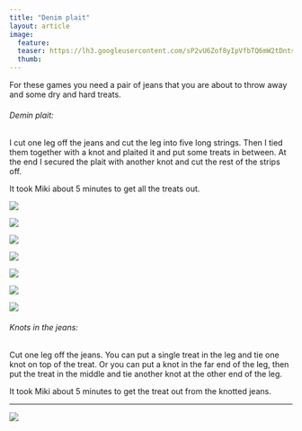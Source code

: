 ```yaml
---
title: "Denim plait"
layout: article
image:
  feature:
  teaser: https://lh3.googleusercontent.com/sP2vU6Zof8yIpVfbTQ6mW2tDntsilcNzuQkrJfs5HKiaKADllIH2dF8xlu6xaAKcj72-QAoZtshRlb7yit8NJDsypSFXDdVK1LQOSj0iekislUOpqHHxwkRmNdqoQDmumDZGlbgIlf1fG8v8LKlE9AaMf3cE_Tvi0fHuP-7ZU3mc0qljLr8vrrpqdb7mDRTu7GGZ-M8QWAQZd50VqWpM8I7LQGZxVZlnEkiIBNRt15_d4plN5UH3C4mJJPL09DDLGL0VN_-w0Lj-zGWl0bYUqw0kOZ-FFI2qpqyzHwGG_3pmiuRyYduH4oxXQ5xwfzYcuiuzq-PyLQrBGB0eXQxqIBdoK7JC7etpDnE-9NqJ1vb2FlC6OjHc-L5G64K_0rnMGRShXboPbdNxVODbjdffCHvqII_tJORTVGLXgNyJLANUWF5zZyDnunQ9wPDxVurADukKOJwq07fa73XDGSUVTYDvfK_dTz10A5yFggtANMLM6vpoEaYsdojm6LxNv-WZ0LPd7l5qgeBXyadBBgFZcrxFIohX_29mDpMfDSdRklznZRGadl8weDcE0kQCrBuoeVQi=w245
  thumb:
---
```


For these games you need a pair of jeans that you are about to throw away and some dry and hard treats.

###### Demin plait:

I cut one leg off the jeans and cut the leg into five long strings. Then I tied them together with a knot and plaited it and put some treats in between. At the end I secured the plait with another knot and cut the rest of the strips off.

It took Miki about 5 minutes to get all the treats out.

[![](https://lh3.googleusercontent.com/qSjejSDyuBBYeXpfq4m4JREu5SKuaMEBDtFI9TwJ_CcUZaAoDR2dAvEambOQWDsSdOEpEloHzElTtQXcvCJBQW46pNNrFpV_pcmfr3M4VQ4Q04cELlPvLfRS3mXNO_zekarmygJVV8UBVC1BUJPkn9FjpmO5TgOMiWEWluwM5wvxXPDBm6xz8FW-9muEQSz3V0JYerqYLVizagKKWG71e3iI2F7AjK03gNGqiH8cNH6jPQBzbELiqnG2AF25OgFxiaUQs0uhNdCFRMW-cNiRf6YpAObSyxriijN9j_5zHa8aS4ZR_W19iE5-In6MQ2rJ-iMN-UUBJatV6cno54dLBSJbDdykd_qp8QZ42N91QPEPXk308pjlKzWT2Txl3AkMa8DnsbhRveTL44PxON-4ei4r1NWJaVGcEuAAnTz0LtTzXmKQ9Yvofn18z0JcnIzXpQdrnnT72oEQsTqcEpGJ3PfPAGKtyFQAUWyeVHBsxh6lt1xXo8Kcr_XTeE80T-n0em1PUl563-HWg8zStEaZRf1VQAldVjoADfkabolHv7uN7WVh5sctILY14mfNWj0u1v9r=w800)](https://lh3.googleusercontent.com/qSjejSDyuBBYeXpfq4m4JREu5SKuaMEBDtFI9TwJ_CcUZaAoDR2dAvEambOQWDsSdOEpEloHzElTtQXcvCJBQW46pNNrFpV_pcmfr3M4VQ4Q04cELlPvLfRS3mXNO_zekarmygJVV8UBVC1BUJPkn9FjpmO5TgOMiWEWluwM5wvxXPDBm6xz8FW-9muEQSz3V0JYerqYLVizagKKWG71e3iI2F7AjK03gNGqiH8cNH6jPQBzbELiqnG2AF25OgFxiaUQs0uhNdCFRMW-cNiRf6YpAObSyxriijN9j_5zHa8aS4ZR_W19iE5-In6MQ2rJ-iMN-UUBJatV6cno54dLBSJbDdykd_qp8QZ42N91QPEPXk308pjlKzWT2Txl3AkMa8DnsbhRveTL44PxON-4ei4r1NWJaVGcEuAAnTz0LtTzXmKQ9Yvofn18z0JcnIzXpQdrnnT72oEQsTqcEpGJ3PfPAGKtyFQAUWyeVHBsxh6lt1xXo8Kcr_XTeE80T-n0em1PUl563-HWg8zStEaZRf1VQAldVjoADfkabolHv7uN7WVh5sctILY14mfNWj0u1v9r=s0)

[![](https://lh3.googleusercontent.com/0mx9hKl48SrjT4i7DSHrrZRu1AZbEd3ONZZdFyUErwEjcuBsV0BncUA7qnmSV1_awX3OysFQyGeiUto11zMKiGyB0_3Mqh2bsLcbXbERAi-sMRdvaHxRP0IJvONS73l1uCS02K97NhY6W4Bx333jj1rHI4-hXg_ydAO-IEVNFrstqOeYX6HL1V-t7E6bxYcYjXkW4QvMQ1tcaZT7JkwLv46jAPQz_fnS6KfweVTLBD8Zt2hgKKfqYAg0y_JbpDKLnz5TV0b0x1ERFLtLRjFzCi5QFmZ0l2NSn8wtn0YLywtBh1HJc6enCl-cfMsSX4-wm8qInJR7LU1Pb2SvPHTGaD6jc0mYVhvOKQt8j8N7QFIEEgCkY7PDPASkJCF48e-YQEotlNjX4kMNdXMb40NUOyu74cNKPc88tkw8HpdaAGjorYplv25GXhml5wrta1ii4af_rhqH_Nwh0ME5-xt5OS1lXXN5G7pqbgQAEvrKYuD38j4Qo6fURy0qZQJglxMASeUK6Qgf5N0K6Iw9MtOSvNd5GGNmwoAM5zuJDa9PSOdkwBsOjQIFgNsy3kaKWv_6sRoi=w800)](https://lh3.googleusercontent.com/0mx9hKl48SrjT4i7DSHrrZRu1AZbEd3ONZZdFyUErwEjcuBsV0BncUA7qnmSV1_awX3OysFQyGeiUto11zMKiGyB0_3Mqh2bsLcbXbERAi-sMRdvaHxRP0IJvONS73l1uCS02K97NhY6W4Bx333jj1rHI4-hXg_ydAO-IEVNFrstqOeYX6HL1V-t7E6bxYcYjXkW4QvMQ1tcaZT7JkwLv46jAPQz_fnS6KfweVTLBD8Zt2hgKKfqYAg0y_JbpDKLnz5TV0b0x1ERFLtLRjFzCi5QFmZ0l2NSn8wtn0YLywtBh1HJc6enCl-cfMsSX4-wm8qInJR7LU1Pb2SvPHTGaD6jc0mYVhvOKQt8j8N7QFIEEgCkY7PDPASkJCF48e-YQEotlNjX4kMNdXMb40NUOyu74cNKPc88tkw8HpdaAGjorYplv25GXhml5wrta1ii4af_rhqH_Nwh0ME5-xt5OS1lXXN5G7pqbgQAEvrKYuD38j4Qo6fURy0qZQJglxMASeUK6Qgf5N0K6Iw9MtOSvNd5GGNmwoAM5zuJDa9PSOdkwBsOjQIFgNsy3kaKWv_6sRoi=s0)

[![](https://lh3.googleusercontent.com/CJK1xdcZqLMgnjxOQLyF6flggsybBPeOm3C7DycACyEB0b2fXshB6eywdbJqo3Ks9qva7M0SO6tTieuGf-Pz04VdNk_n5kQVg2S4LHfwUDGbOzQaABuCL4Y0jBOgVYDwLLbNu-e3koQENUbzcsj3llIVimWz8IbiQaQW3qWFD4wk51nFh7yqzsMoFxwxYRI3SgE8Bz-0daAj7q15_-XmEczBcBcHGRAap-YsWRCrDGasqcVFztW8c7Xx9qzxfH4lqVGL3qBB9o7M5TkLpjSOFMp9C3AzZGE8GQQlDi-puey6xPRk6x9iOytenPjjKbvniyZkYJhG0DPdCzHk1YWfPSAa5vVEh3nVw-wpMoGHDtm9yzCaG_JCFPFFJhiz8M_yOJ_sJvCgZdXj1HWFhxQfauWnEETCYuyEvRUwkiSZ-AQ30xlSqVeDfY3shrrznxCIG9nCEGAXmML5RbhCswA8bMIGka06bP7GDV1OsxrnRROtPMME4lrRXf3m_quH3wgbwofmsnqfjWdy89CNRLNRMB9QJv6nbg9ZZ9Os_QQuWlzzITvVXPlASJlMD8F2WQnU1sgh=w800)](https://lh3.googleusercontent.com/CJK1xdcZqLMgnjxOQLyF6flggsybBPeOm3C7DycACyEB0b2fXshB6eywdbJqo3Ks9qva7M0SO6tTieuGf-Pz04VdNk_n5kQVg2S4LHfwUDGbOzQaABuCL4Y0jBOgVYDwLLbNu-e3koQENUbzcsj3llIVimWz8IbiQaQW3qWFD4wk51nFh7yqzsMoFxwxYRI3SgE8Bz-0daAj7q15_-XmEczBcBcHGRAap-YsWRCrDGasqcVFztW8c7Xx9qzxfH4lqVGL3qBB9o7M5TkLpjSOFMp9C3AzZGE8GQQlDi-puey6xPRk6x9iOytenPjjKbvniyZkYJhG0DPdCzHk1YWfPSAa5vVEh3nVw-wpMoGHDtm9yzCaG_JCFPFFJhiz8M_yOJ_sJvCgZdXj1HWFhxQfauWnEETCYuyEvRUwkiSZ-AQ30xlSqVeDfY3shrrznxCIG9nCEGAXmML5RbhCswA8bMIGka06bP7GDV1OsxrnRROtPMME4lrRXf3m_quH3wgbwofmsnqfjWdy89CNRLNRMB9QJv6nbg9ZZ9Os_QQuWlzzITvVXPlASJlMD8F2WQnU1sgh=s0)

[![](https://lh3.googleusercontent.com/LWYq1GOfWDUaB5qUVaevcZwfUbk_5J2-24PCNTJlXQeegtIF0_3bUPxWsPxtdbfj_5TxyW0wwea1uBlRnp4FlRY5jvWrUPFy-o0P6qKeXNXHRt4bX4ZPZ2ezaDtjZQ2ElZxl3FpOKtACwkA4KwNaF2p1PCAktCX88ZAU7o4MkP1D8VL5M9JdrvAeRer4PBqfbHMWH8jrouUBbai_cfchE3zMpTEeZrDMs_dCISp5tD9ivwe3Y7XFSYo-2F-sGIO5J59YKKWJRc2jA-9LH_Z_iaq0PK0fKr5iAOoLde4VJY3pkEbwvC5Vne-6oa1RIJ0bUQ1_qQLERqK8-mWR4pwpb64kerc3iVUlYRZ5Fgbey4he9pkiIJ7_G49Gq-5PAVt7nnhTOpzBIPDApFALKx5fKA3l8PEH1BUiXonuseSViXpf_wkL7VsSyljux3BSGsUSC2-lK4WLlacEOaYYavTOgP6eVfMcFej5bbOaE9mxY5LPEAWor264h72IWlvGUu2XEz0lXW--0VtCwBKIYgfkqBlfzJqrTB9FhrKJ3DS8ug_NTnm4Eez-GJ38swUQf6hil5_t=w800)](https://lh3.googleusercontent.com/LWYq1GOfWDUaB5qUVaevcZwfUbk_5J2-24PCNTJlXQeegtIF0_3bUPxWsPxtdbfj_5TxyW0wwea1uBlRnp4FlRY5jvWrUPFy-o0P6qKeXNXHRt4bX4ZPZ2ezaDtjZQ2ElZxl3FpOKtACwkA4KwNaF2p1PCAktCX88ZAU7o4MkP1D8VL5M9JdrvAeRer4PBqfbHMWH8jrouUBbai_cfchE3zMpTEeZrDMs_dCISp5tD9ivwe3Y7XFSYo-2F-sGIO5J59YKKWJRc2jA-9LH_Z_iaq0PK0fKr5iAOoLde4VJY3pkEbwvC5Vne-6oa1RIJ0bUQ1_qQLERqK8-mWR4pwpb64kerc3iVUlYRZ5Fgbey4he9pkiIJ7_G49Gq-5PAVt7nnhTOpzBIPDApFALKx5fKA3l8PEH1BUiXonuseSViXpf_wkL7VsSyljux3BSGsUSC2-lK4WLlacEOaYYavTOgP6eVfMcFej5bbOaE9mxY5LPEAWor264h72IWlvGUu2XEz0lXW--0VtCwBKIYgfkqBlfzJqrTB9FhrKJ3DS8ug_NTnm4Eez-GJ38swUQf6hil5_t=s0)

[![](https://lh3.googleusercontent.com/wIs-ff2IvxqTPjhvSwoW8v59NFkjBpAQuPGSt_grrfz0nwgur7dzQ295t6Z-IJVDBPzRUpus-zTb7RN4tMKip9HndAqSzqtKmJeuuHCEX-ibFlfKMi8zAnfBdBz-pYvS9SqaHj-06rxikIdxZdyWhM0MOaeMSoJVB4adwEMiry8UwoBceYJbkj9dRNmVlikFIro1N4IKVjEm4QkBlsChmMUH8Ui8XrG2pJFoT6eG5Hm2hHuvDv9e0hmBlXXF3GIVPVpmxTfWWKOWbK_19yv1CBynXpaeiySbVrfeLi52acv74DY95BdLRj5JNpLhuwFIktK0lgjd4X7H2f_P7kykb9qhuKtUDvvFJ6b3ndK5i5Lm9XbBDfTbUMgn9PiUkx1PH_SLjWIABJ-LHqhyi0OZXblWkUJlB5qo2421VeBn7v3tXTaGYtpc-7JsurQ3owmF3_DDnRguG6jbnpENGYB7LHmkZfJSgxQCf7Rv_qrYPGSQK2QEu9U_lIBmwZjaVJ5aArxZBzzY4dqvkZoOrBFxVnjx288a6d3Y64pun_EXKCswivBBGlxfaCpwof_dnIu7vOnS=w800)](https://lh3.googleusercontent.com/wIs-ff2IvxqTPjhvSwoW8v59NFkjBpAQuPGSt_grrfz0nwgur7dzQ295t6Z-IJVDBPzRUpus-zTb7RN4tMKip9HndAqSzqtKmJeuuHCEX-ibFlfKMi8zAnfBdBz-pYvS9SqaHj-06rxikIdxZdyWhM0MOaeMSoJVB4adwEMiry8UwoBceYJbkj9dRNmVlikFIro1N4IKVjEm4QkBlsChmMUH8Ui8XrG2pJFoT6eG5Hm2hHuvDv9e0hmBlXXF3GIVPVpmxTfWWKOWbK_19yv1CBynXpaeiySbVrfeLi52acv74DY95BdLRj5JNpLhuwFIktK0lgjd4X7H2f_P7kykb9qhuKtUDvvFJ6b3ndK5i5Lm9XbBDfTbUMgn9PiUkx1PH_SLjWIABJ-LHqhyi0OZXblWkUJlB5qo2421VeBn7v3tXTaGYtpc-7JsurQ3owmF3_DDnRguG6jbnpENGYB7LHmkZfJSgxQCf7Rv_qrYPGSQK2QEu9U_lIBmwZjaVJ5aArxZBzzY4dqvkZoOrBFxVnjx288a6d3Y64pun_EXKCswivBBGlxfaCpwof_dnIu7vOnS=s0)

[![](https://lh3.googleusercontent.com/wXLinZW2zAUZ1CO7h301_HUnvdq1s0Rc85UYePJt_LXNx4xihSjweFysfsgSZD_oRjbUQ6WJiFWPw7IE2N-wEcOyg_w59uS8t52RRdVQNCDs0EYabrzO-geTs-oHZlqh53TiQDR4DptbYWPRbEAhVJq93tSDfUn_gd4XEpckTDaF4jeUz0zWQfd66i_9AbxsZmkiJwVgVcOwIWTilse31QKddNGTn5i7Bvgp8zwV-e5xdU9vXtHgAS7_8KIQD21LyIrVQdjkXfEDBbAgxpInbObElP03_xilW4HIH6dW2ZdkcO230ityI-9Hfid1UNjYkyRIS-UEl-AYfQw1REoabNchVqgrFgrRGd3hIUx0Yo5JfvvKRZhce2XelwVDlg4OMeaIIqKiHI43q4xuZd8oUOMuu-n1mEc0WgRUr-lKcLKfwNZKts_H5TH7qBYpGUsktC1PyIKb8iOsIIA-ENStqvZWoxZsSFAXRtcxvvacHvbOQtkrBTiByGe3C4en2pExJEFzx-mFAkRcevt7kCc8mJiu0tyfQjLTJftF4G90dNxMrOFwMxyk701SqrGhdzqESsJm=w800)](https://lh3.googleusercontent.com/wXLinZW2zAUZ1CO7h301_HUnvdq1s0Rc85UYePJt_LXNx4xihSjweFysfsgSZD_oRjbUQ6WJiFWPw7IE2N-wEcOyg_w59uS8t52RRdVQNCDs0EYabrzO-geTs-oHZlqh53TiQDR4DptbYWPRbEAhVJq93tSDfUn_gd4XEpckTDaF4jeUz0zWQfd66i_9AbxsZmkiJwVgVcOwIWTilse31QKddNGTn5i7Bvgp8zwV-e5xdU9vXtHgAS7_8KIQD21LyIrVQdjkXfEDBbAgxpInbObElP03_xilW4HIH6dW2ZdkcO230ityI-9Hfid1UNjYkyRIS-UEl-AYfQw1REoabNchVqgrFgrRGd3hIUx0Yo5JfvvKRZhce2XelwVDlg4OMeaIIqKiHI43q4xuZd8oUOMuu-n1mEc0WgRUr-lKcLKfwNZKts_H5TH7qBYpGUsktC1PyIKb8iOsIIA-ENStqvZWoxZsSFAXRtcxvvacHvbOQtkrBTiByGe3C4en2pExJEFzx-mFAkRcevt7kCc8mJiu0tyfQjLTJftF4G90dNxMrOFwMxyk701SqrGhdzqESsJm=s0)

[![](https://lh3.googleusercontent.com/RbVjQb27dnKdIWpBVN5kXT_x2RYfJJdOgodEDd3fYtHZJFY3oAP25JDxtBAxyHGQ3OphCsdJE0GfMeU_tlCDJUvPFylnwLrAiqndxknsCmGutZnJBBScbvlYGrweZbXuzA8yzgHwltidW7-J4RoB3DvKSW3SxbokiH36KVgQd1LoiN4kQj5a4Qge8qVz6BQb3FfXgplJYxFCteny1Tha7IqGlcJo06H1bwEiRJyp_gN7tvRHPU8dqwhiXZFiBh8GgZaiwVGjntBBEUrO_if-9IHe9ByVCie17V6yEx-vWfJ74FxlI668bosNbD5umUOlnecM-9-LhXrBizz6nDUzlqldhsX1qH0XUFGgAx9vSnqTtrSDsrXY9-nrUjdKm1jBUmbLC-1MZDrnVK22A9XDHDLckYP7CN5NmZ9WKAIlDkhCtb_fQ8AaV5zUzZAIhwekFoq3HrcDbRZ_3XDU9Ha6MkmmMxzyxkQTRSfU4sagqDMV5UoKgcU-8tJL_aBe7kzB0CgWqWNJd9iZY6ER9LZrcJK3wezELbtuZXtRSXFBDs_iodrAKqpB1kySaKTQfjvClv8o=w800)](https://lh3.googleusercontent.com/RbVjQb27dnKdIWpBVN5kXT_x2RYfJJdOgodEDd3fYtHZJFY3oAP25JDxtBAxyHGQ3OphCsdJE0GfMeU_tlCDJUvPFylnwLrAiqndxknsCmGutZnJBBScbvlYGrweZbXuzA8yzgHwltidW7-J4RoB3DvKSW3SxbokiH36KVgQd1LoiN4kQj5a4Qge8qVz6BQb3FfXgplJYxFCteny1Tha7IqGlcJo06H1bwEiRJyp_gN7tvRHPU8dqwhiXZFiBh8GgZaiwVGjntBBEUrO_if-9IHe9ByVCie17V6yEx-vWfJ74FxlI668bosNbD5umUOlnecM-9-LhXrBizz6nDUzlqldhsX1qH0XUFGgAx9vSnqTtrSDsrXY9-nrUjdKm1jBUmbLC-1MZDrnVK22A9XDHDLckYP7CN5NmZ9WKAIlDkhCtb_fQ8AaV5zUzZAIhwekFoq3HrcDbRZ_3XDU9Ha6MkmmMxzyxkQTRSfU4sagqDMV5UoKgcU-8tJL_aBe7kzB0CgWqWNJd9iZY6ER9LZrcJK3wezELbtuZXtRSXFBDs_iodrAKqpB1kySaKTQfjvClv8o=s0)

###### Knots in the jeans:

Cut one leg off the jeans. You can put a single treat in the leg and tie one knot on top of the treat. Or you can put a knot in the far end of the leg, then put the treat in the middle and tie another knot at the other end of the leg.

It took Miki about 5 minutes to get the treat out from the knotted jeans.

---

[![](https://lh3.googleusercontent.com/yV6J3lK5mA_aTSiwER_BLF_CrsbM3niXe71s97kHww4=w800)](https://lh3.googleusercontent.com/yV6J3lK5mA_aTSiwER_BLF_CrsbM3niXe71s97kHww4=s0)
